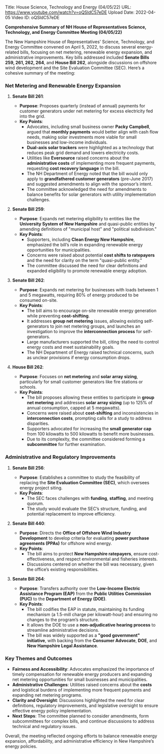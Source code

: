 Title: House Science, Technology and Energy (04/05/22)
URL: https://www.youtube.com/watch?v=oQSldC57eDE
Upload Date: 2022-04-05
Video ID: oQSldC57eDE

**Comprehensive Summary of NH House of Representatives Science, Technology, and Energy Committee Meeting (04/05/22)**

The New Hampshire House of Representatives' Science, Technology, and Energy Committee convened on April 5, 2022, to discuss several energy-related bills, focusing on net metering, renewable energy expansion, and administrative improvements. Key bills addressed included **Senate Bills 259, 261, 262, 264**, and **House Bill 262**, alongside discussions on offshore wind development and the Site Evaluation Committee (SEC). Here’s a cohesive summary of the meeting:

### **Net Metering and Renewable Energy Expansion**
1. **Senate Bill 261**:  
   - **Purpose**: Proposes quarterly (instead of annual) payments for customer generators under net metering for excess electricity fed into the grid.  
   - **Key Points**:  
     - Advocates, including small business owner **Packy Campbell**, argued that **monthly payments** would better align with cash flow needs, making solar investments more viable for small businesses and low-income individuals.  
     - **Dual-axis solar trackers** were highlighted as a technology that reduces peak grid demand and lowers electricity costs.  
     - Utilities like **Eversource** raised concerns about the **administrative costs** of implementing more frequent payments, requesting **cost recovery language** in the bill.  
     - The NH Department of Energy noted that the bill would only apply to **grandfathered customer generators** (pre-June 2017) and suggested amendments to align with the sponsor’s intent.  
     - The committee acknowledged the need for amendments to balance benefits for solar generators with utility implementation challenges.  

2. **Senate Bill 259**:  
   - **Purpose**: Expands net metering eligibility to entities like the **University System of New Hampshire** and quasi-public entities by amending definitions of "municipal host" and "political subdivision."  
   - **Key Points**:  
     - Supporters, including **Clean Energy New Hampshire**, emphasized the bill’s role in expanding renewable energy opportunities for municipalities.  
     - Concerns were raised about potential **cost shifts to ratepayers** and the need for clarity on the term "quasi-public entity."  
     - The committee discussed the need for clear definitions and expanded eligibility to promote renewable energy adoption.  

3. **Senate Bill 262**:  
   - **Purpose**: Expands net metering for businesses with loads between 1 and 5 megawatts, requiring 80% of energy produced to be consumed on-site.  
   - **Key Points**:  
     - The bill aims to encourage on-site renewable energy generation while preventing **cost-shifting**.  
     - It addresses **group net metering** issues, allowing existing self-generators to join net metering groups, and launches an investigation to improve the **interconnection process** for self-generators.  
     - Large manufacturers supported the bill, citing the need to control energy costs and meet sustainability goals.  
     - The NH Department of Energy raised technical concerns, such as unclear provisions if energy consumption drops.  

4. **House Bill 262**:  
   - **Purpose**: Focuses on **net metering** and **solar array sizing**, particularly for small customer generators like fire stations or schools.  
   - **Key Points**:  
     - The bill proposes allowing these entities to participate in **group net metering** and addresses **solar array sizing** (up to 125% of annual consumption, capped at 5 megawatts).  
     - Concerns were raised about **cost-shifting** and inconsistencies in **interconnection costs**, prompting calls for a study to address disparities.  
     - Supporters advocated for increasing the **small generator cap** from 100 kilowatts to 500 kilowatts to benefit more businesses.  
     - Due to its complexity, the committee considered forming a **subcommittee** for further examination.  

### **Administrative and Regulatory Improvements**
1. **Senate Bill 256**:  
   - **Purpose**: Establishes a committee to study the feasibility of replacing the **Site Evaluation Committee (SEC)**, which oversees energy project siting.  
   - **Key Points**:  
     - The SEC faces challenges with **funding**, **staffing**, and meeting quorum.  
     - The study would evaluate the SEC’s structure, funding, and potential replacement to improve efficiency.  

2. **Senate Bill 440**:  
   - **Purpose**: Directs the **Office of Offshore Wind Industry Development** to develop criteria for evaluating **power purchase agreements (PPAs)** for offshore wind energy.  
   - **Key Points**:  
     - The bill aims to protect **New Hampshire ratepayers**, ensure cost-effectiveness, and respect environmental and fisheries interests.  
     - Discussions centered on whether the bill was necessary, given the office’s existing responsibilities.  

3. **Senate Bill 264**:  
   - **Purpose**: Transfers authority over the **Low-Income Electric Assistance Program (EAP)** from the **Public Utilities Commission (PUC)** to the **Department of Energy (DOE)**.  
   - **Key Points**:  
     - The bill codifies the EAP in statute, maintaining its funding mechanism (a 1.5-mill charge per kilowatt-hour) and ensuring no changes to the program’s structure.  
     - It allows the DOE to use a **non-adjudicative hearing process** to streamline administrative decisions.  
     - The bill was widely supported as a **"good government" initiative**, with backing from the **Consumer Advocate**, **DOE**, and **New Hampshire Legal Assistance**.  

### **Key Themes and Outcomes**
- **Fairness and Accessibility**: Advocates emphasized the importance of timely compensation for renewable energy producers and expanding net metering opportunities for small businesses and municipalities.  
- **Administrative Challenges**: Utilities raised concerns about the **costs** and logistical burdens of implementing more frequent payments and expanding net metering programs.  
- **Clarity and Oversight**: Discussions highlighted the need for clear definitions, regulatory improvements, and legislative oversight to ensure effective energy policy implementation.  
- **Next Steps**: The committee planned to consider amendments, form subcommittees for complex bills, and continue discussions to address technical and regulatory issues.  

Overall, the meeting reflected ongoing efforts to balance renewable energy expansion, affordability, and administrative efficiency in New Hampshire’s energy policies.